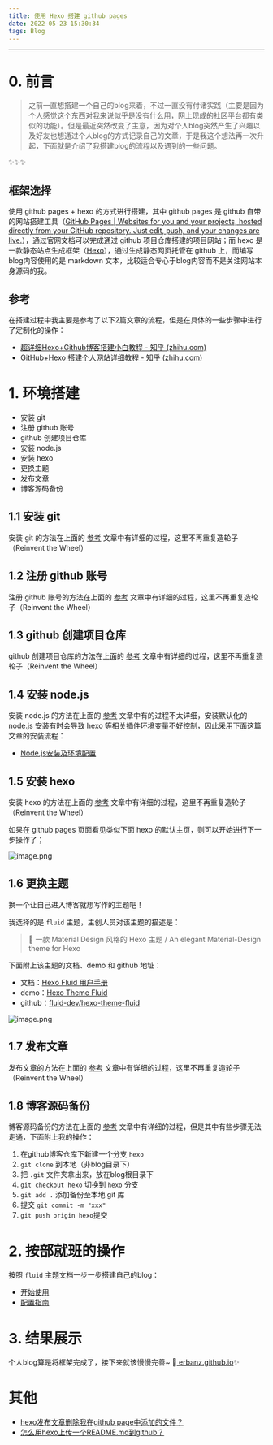 ```yaml
---
title: 使用 Hexo 搭建 github pages
date: 2022-05-23 15:30:34
tags: Blog
---
```


---
# 0. 前言

> 之前一直想搭建一个自己的blog来着，不过一直没有付诸实践（主要是因为个人感觉这个东西对我来说似乎是没有什么用，网上现成的社区平台都有类似的功能）。但是最近突然改变了主意，因为对个人blog突然产生了兴趣以及好友也想通过个人blog的方式记录自己的文章，于是我这个想法再一次升起，下面就是介绍了我搭建blog的流程以及遇到的一些问题。

✨✨✨

## 框架选择

使用 github pages + hexo 的方式进行搭建，其中 github pages 是 github 自带的网站搭建工具（[GitHub Pages | Websites for you and your projects, hosted directly from your GitHub repository. Just edit, push, and your changes are live.](https://pages.github.com/)），通过官网文档可以完成通过 github 项目仓库搭建的项目网站；而 hexo 是一款静态站点生成框架（[Hexo](https://hexo.io/zh-cn/index.html)），通过生成静态网页托管在 github 上，而编写blog内容使用的是 markdown 文本，比较适合专心于blog内容而不是关注网站本身源码的我。

## 参考

在搭建过程中我主要是参考了以下2篇文章的流程，但是在具体的一些步骤中进行了定制化的操作：
- [超详细Hexo+Github博客搭建小白教程 - 知乎 (zhihu.com)](https://zhuanlan.zhihu.com/p/35668237)
- [GitHub+Hexo 搭建个人网站详细教程 - 知乎 (zhihu.com)](https://zhuanlan.zhihu.com/p/26625249)


# 1. 环境搭建

- 安装 git
- 注册 github 账号
- github 创建项目仓库
- 安装 node.js
- 安装 hexo
- 更换主题
- 发布文章
- 博客源码备份

## 1.1 安装 git

安装 git 的方法在上面的 [参考](https://juejin.cn/editor/drafts/7100160119287054367#参考) 文章中有详细的过程，这里不再重复造轮子（Reinvent the Wheel）

## 1.2 注册 github 账号

注册 github 账号的方法在上面的 [参考](https://juejin.cn/editor/drafts/7100160119287054367#参考) 文章中有详细的过程，这里不再重复造轮子（Reinvent the Wheel）

## 1.3 github 创建项目仓库

github 创建项目仓库的方法在上面的 [参考](https://juejin.cn/editor/drafts/7100160119287054367#参考) 文章中有详细的过程，这里不再重复造轮子（Reinvent the Wheel）

## 1.4 安装 node.js

安装 node.js 的方法在上面的 [参考](https://juejin.cn/editor/drafts/7100160119287054367#参考) 文章中有的过程不太详细，安装默认化的 node.js 安装有时会导致 hexo 等相关插件环境变量不好控制，因此采用下面这篇文章的安装流程：
- [Node.js安装及环境配置](https://cloud.tencent.com/developer/article/1572591)

## 1.5 安装 hexo

安装 hexo 的方法在上面的 [参考](https://juejin.cn/editor/drafts/7100160119287054367#参考) 文章中有详细的过程，这里不再重复造轮子（Reinvent the Wheel）

如果在 github pages 页面看见类似下面 hexo 的默认主页，则可以开始进行下一步操作了；

![image.png](https://p3-juejin.byteimg.com/tos-cn-i-k3u1fbpfcp/8502e8671a4f457aa40c0ae16175660d~tplv-k3u1fbpfcp-watermark.image?)

## 1.6 更换主题

换一个让自己进入博客就想写作的主题吧！

我选择的是 `fluid` 主题，主创人员对该主题的描述是：
>🌊 一款 Material Design 风格的 Hexo 主题 / An elegant Material-Design theme for Hexo

下面附上该主题的文档、demo 和 github 地址：

- 文档：[Hexo Fluid 用户手册](https://hexo.fluid-dev.com/docs/)
- demo：[Hexo Theme Fluid](https://hexo.fluid-dev.com/)
- github：[fluid-dev/hexo-theme-fluid](https://github.com/fluid-dev/hexo-theme-fluid)


![image.png](https://p9-juejin.byteimg.com/tos-cn-i-k3u1fbpfcp/de54c317ec644617b42141475c3559c3~tplv-k3u1fbpfcp-watermark.image?)

## 1.7 发布文章

发布文章的方法在上面的 [参考](https://juejin.cn/editor/drafts/7100160119287054367#参考) 文章中有详细的过程，这里不再重复造轮子（Reinvent the Wheel）

## 1.8 博客源码备份

博客源码备份的方法在上面的 [参考](https://juejin.cn/editor/drafts/7100160119287054367#参考) 文章中有详细的过程，但是其中有些步骤无法走通，下面附上我的操作：

1. 在github博客仓库下新建一个分支 `hexo`
2. `git clone` 到本地（非blog目录下）
3. 把 `.git` 文件夹拿出来，放在blog根目录下
4. `git checkout hexo` 切换到 `hexo` 分支
5. `git add .` 添加备份至本地 git 库
6. 提交 `git commit -m "xxx"`
7. `git push origin hexo`提交


# 2. 按部就班的操作

按照 `fluid` 主题文档一步一步搭建自己的blog：
- [开始使用](https://hexo.fluid-dev.com/docs/start/)
- [配置指南](https://hexo.fluid-dev.com/docs/guide/)

# 3. 结果展示

个人blog算是将框架完成了，接下来就该慢慢完善~
🌊[ erbanz.github.io](https://erbanz.github.io/)✨

# 其他
- [hexo发布文章删除我在github page中添加的文件？](https://www.zhihu.com/question/264028438/answer/276846637)
- [怎么用hexo上传一个README.md到github？](https://www.zhihu.com/question/28058973/answer/65166747)
